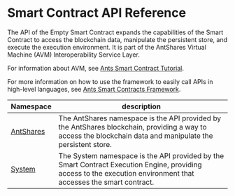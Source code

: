 # Smart Contract API Reference

The API of the Empty Smart Contract expands the capabilities of the Smart Contract to access the blockchain data, manipulate the persistent store, and execute the execution environment. It is part of the AntShares Virtual Machine (AVM) Interoperability Service Layer.

For information about AVM, see [Ants Smart Contract Tutorial](tutorial.md).

For more information on how to use the framework to easily call APIs in high-level languages, see [Ants Smart Contracts Framework](fw.md).


Namespace | description |
| ----------------------------- | ---------------------------------------- |
[AntShares](api/antshares.md) | The AntShares namespace is the API provided by the AntShares blockchain, providing a way to access the blockchain data and manipulate the persistent store. |
| [System](api/system.md) | The System namespace is the API provided by the Smart Contract Execution Engine, providing access to the execution environment that accesses the smart contract. |
